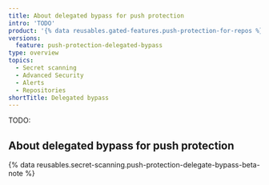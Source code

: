 ```yaml
---
title: About delegated bypass for push protection
intro: 'TODO'
product: '{% data reusables.gated-features.push-protection-for-repos %}'
versions:
  feature: push-protection-delegated-bypass
type: overview
topics:
  - Secret scanning
  - Advanced Security
  - Alerts
  - Repositories
shortTitle: Delegated bypass
---
```


TODO:

## About delegated bypass for push protection

{% data reusables.secret-scanning.push-protection-delegate-bypass-beta-note %}
